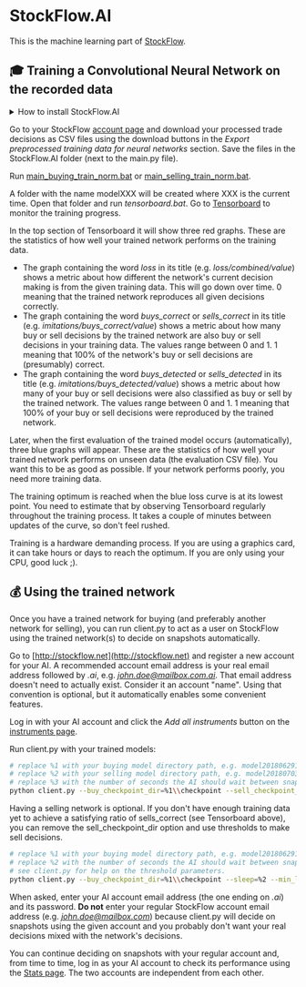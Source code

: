 # StockFlow.AI #
This is the machine learning part of [StockFlow](/../../).

## :mortar_board: Training a Convolutional Neural Network on the recorded data ##

<details>
<summary>How to install StockFlow.AI</summary>

Install [Python 3.6](https://www.python.org/downloads/release/python-366/). Include PIP if asked by the setup.

If you have an NVIDIA graphics card: Follow the [instructions by NVIDIA](https://www.nvidia.com/en-us/data-center/gpu-accelerated-applications/tensorflow/) to install CUDA and cuDNN.

Install the python modules:
```sh
# install modules for training (Used by main.py)
root@host:~$ pip install numpy
root@host:~$ pip install tensorflow
root@host:~$ pip install tensorflow-gpu
root@host:~$ pip install matplotlib

# install modules for running the trained model as a StockFlow AI account (Used by client.py)
root@host:~$ pip install requests

# install modules for generating synthetic data (Optional. Used by synth.py)
root@host:~$ pip install noise
```
<p></p>

Download the sources of [StockFlow.AI](/StockFlow.AI) and [StockFlow.Common](/StockFlow.Common) or the whole [StockFlow](/../../) repository.

</details>

Go to your StockFlow [account page](http://stockflow.net/manage) and download your processed trade decisions as CSV files using the download buttons in the *Export preprocessed training data for neural networks* section.
Save the files in the StockFlow.AI folder (next to the main.py file).

Run [main_buying_train_norm.bat](main_buying_train_norm.bat) or [main_selling_train_norm.bat](main_selling_train_norm.bat).

A folder with the name modelXXX will be created where XXX is the current time. Open that folder and run *tensorboard.bat*. Go to [Tensorboard](http://localhost:6006/#scalars&run=log%5Ctrain&_smoothingWeight=0&tagFilter=%5Eloss%24%7C%5Eloss%2Fcombined%7C(buy%7Csell)s_detected%7C(buy%7Csell)s_correct&_ignoreYOutliers=false) to monitor the training progress.

In the top section of Tensorboard it will show three red graphs. These are the statistics of how well your trained network performs on the training data.
- The graph containing the word *loss* in its title (e.g. *loss/combined/value*) shows a metric about how different the network's current decision making is from the given training data. This will go down over time. 0 meaning that the trained network reproduces all given decisions correctly.
- The graph containing the word *buys_correct* or *sells_correct* in its title (e.g. *imitations/buys_correct/value*) shows a metric about how many buy or sell decisions by the trained network are also buy or sell decisions in your training data. The values range between 0 and 1. 1 meaning that 100% of the network's buy or sell decisions are (presumably) correct.
- The graph containing the word *buys_detected* or *sells_detected* in its title (e.g. *imitations/buys_detected/value*) shows a metric about how many of your buy or sell decisions were also classified as buy or sell by the trained network. The values range between 0 and 1. 1 meaning that 100% of your buy or sell decisions were reproduced by the trained network.

Later, when the first evaluation of the trained model occurs (automatically), three blue graphs will appear. These are the statistics of how well your trained network performs on unseen data (the evaluation CSV file). You want this to be as good as possible. If your network performs poorly, you need more training data.

The training optimum is reached when the blue loss curve is at its lowest point. You need to estimate that by observing Tensorboard regularly throughout the training process. It takes a couple of minutes between updates of the curve, so don't feel rushed. 

Training is a hardware demanding process. If you are using a graphics card, it can take hours or days to reach the optimum. If you are only using your CPU, good luck ;).

## :moneybag: Using the trained network ##

Once you have a trained network for buying (and preferably another network for selling), you can run client.py to act as a user on StockFlow using the trained network(s) to decide on snapshots automatically. 

Go to [http://stockflow.net](http://stockflow.net) and register a new account for your AI. A recommended account email address is your real email address followed by *.ai*, e.g. *john.doe@mailbox.com.ai*. That email address doesn't need to actually exist. Consider it an account "name". Using that convention is optional, but it automatically enables some convenient features.

Log in with your AI account and click the *Add all instruments* button on the [instruments page](http://stockflow.net/app/#!/instruments).

Run client.py with your trained models:

```sh
# replace %1 with your buying model directory path, e.g. model20180629121604
# replace %2 with your selling model directory path, e.g. model20180703114329
# replace %3 with the number of seconds the AI should wait between snapshots, e.g. 30
python client.py --buy_checkpoint_dir=%1\\checkpoint --sell_checkpoint_dir=%2\\checkpoint --sleep=%3
```

Having a selling network is optional. If you don't have enough training data yet to achieve a satisfying ratio of sells_correct (see Tensorboard above), you can remove the sell_checkpoint_dir option and use thresholds to make sell decisions.
```sh
# replace %1 with your buying model directory path, e.g. model20180629121604
# replace %2 with the number of seconds the AI should wait between snapshots, e.g. 30
# see client.py for help on the threshold parameters.
python client.py --buy_checkpoint_dir=%1\\checkpoint --sleep=%2 --min_loss=0.1 --min_gain=0.04 --max_loss=0.3 --max_gain=0.15 --sell_at_max_factor=1
```

When asked, enter your AI account email address (the one ending on *.ai*) and its password. **Do not** enter your regular StockFlow account email address (e.g. *john.doe@mailbox.com*) because client.py will decide on snapshots using the given account and you probably don't want your real decisions mixed with the network's decisions.

You can continue deciding on snapshots with your regular account and, from time to time, log in as your AI account to check its performance using the [Stats page](http://stockflow.net/app/#!/stats). The two accounts are independent from each other.
